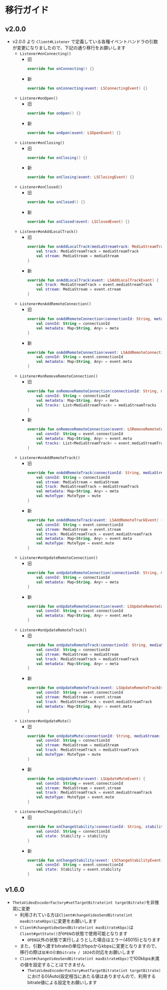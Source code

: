 # 移行ガイド

## v2.0.0
* v2.0.0 より `Client#Listener` で定義している各種イベントハンドラの引数が変更になりましたので、下記の通り移行をお願いします
  * `Listener#onConnecting()`
    * 旧
      ```kotlin
      override fun onConnecting() {}
      ```
    * 新
      ```kotlin
      override fun onConnecting(event: LSConnectingEvent) {}
      ```
  * `Listener#onOpen()`
    * 旧
      ```kotlin
      override fun onOpen() {}
      ```
    * 新
      ```kotlin
      override fun onOpen(event: LSOpenEvent) {}
      ```
  * `Listener#onClosing()`
    * 旧
      ```kotlin
      override fun onClosing() {}
      ```
    * 新
      ```kotlin
      override fun onClosing(event: LSClosingEvent) {}
      ```
  * `Listener#onClosed()`
    * 旧
      ```kotlin
      override fun onClosed() {}
      ```
    * 新
      ```kotlin
      override fun onClosed(event: LSClosedEvent) {}
      ```
  * `Listener#onAddLocalTrack()`
    * 旧
      ```kotlin
      override fun onAddLocalTrack(mediaStreamtrack: MediaStreamTrack, mediaStream: MediaStream) {
          val track: MediaStreamTrack = mediaStreamTrack
          val stream: MediaStream = mediaStream
      }
      ```
    * 新
      ```kotlin
      override fun onAddLocalTrack(event: LSAddLocalTrackEvent) {
          val track: MediaStreamTrack = event.mediaStreamTrack
          val stream: MediaStream = event.stream
      }
      ```
  * `Listener#onAddRemoteConnection()`
    * 旧
      ```kotlin
      override fun onAddRemoteConnection(connectionId: String, meta: Map<String, Any>) {
          val connId: String = connectionId
          val metadata: Map<String, Any> = meta
      }
      ```
    * 新
      ```kotlin
      override fun onAddRemoteConnection(event: LSAddRemoteConnectionEvent) {
          val connId: String = event.connectionId
          val metadata: Map<String, Any> = event.meta
      }
      ```
  * `Listener#onRemoveRemoteConnection()`
    * 旧
      ```kotlin
      override fun onRemoveRemoteConnection(connectionId: String, meta: Map<String, Any>, mediaStreamTracks: List<MediaStreamTrack>) {
          val connId: String = connectionId
          val metadata: Map<String, Any> = meta
          val tracks: List<MediaStreamTrack> = mediaStreamTracks
      }
      ```
    * 新
      ```kotlin
      override fun onRemoveRemoteConnection(event: LSRemoveRemoteConnectionEvent) {
          val connId: String = event.connectionId
          val metadata: Map<String, Any> = event.meta
          val tracks: List<MediaStreamTrack> = event.mediaStreamTracks
      }
      ```
  * `Listener#onAddRemoteTrack()`
    * 旧
      ```kotlin
      override fun onAddRemoteTrack(connectionId: String, mediaStream: MediaStream, mediaStreamTrack: MediaStreamTrack, meta: Map<String, Any>, mute: MuteType) {
          val connId: String = connectionId
          val stream: MediaStream = mediaStream
          val track: MediaStreamTrack = mediaStreamTrack
          val metadata: Map<String, Any> = meta
          val muteType: MuteType = mute
      }
      ```
    * 新
      ```kotlin
      override fun onAddRemoteTrack(event: LSAddRemoteTrackEvent) {
          val connId: String = event.connectionId
          val stream: MediaStream = event.stream
          val track: MediaStreamTrack = event.mediaStreamTrack
          val metadata: Map<String, Any> = event.meta
          val muteType: MuteType = event.mute
      }
      ```
  * `Listener#onUpdateRemoteConnection()`
    * 旧
      ```kotlin
      override fun onUpdateRemoteConnection(connectionId: String, meta: Map<String, Any>) {
          val connId: String = connectionId
          val metadata: Map<String, Any> = meta
      }
      ```
    * 新
      ```kotlin
      override fun onUpdateRemoteConnection(event: LSUpdateRemoteConnectionEvent) {
          val connId: String = event.connectionId
          val metadata: Map<String, Any> = event.meta
      }
      ```
  * `Listener#onUpdateRemoteTrack()`
    * 旧
      ```kotlin
      override fun onUpdateRemoteTrack(connectionId: String, mediaStream: MediaStream, mediaStreamTrack: MediaStreamTrack, meta: Map<String, Any>) {
          val connId: String = connectionId
          val stream: MediaStream = mediaStream
          val track: MediaStreamTrack = mediaStreamTrack
          val metadata: Map<String, Any> = meta
      }
      ```
    * 新
      ```kotlin
      override fun onUpdateRemoteTrack(event: LSUpdateRemoteTrackEvent) {
          val connId: String = event.connectionId
          val stream: MediaStream = event.stream
          val track: MediaStreamTrack = event.mediaStreamTrack
          val metadata: Map<String, Any> = event.meta
      }
      ```
  * `Listener#onUpdateMute()`
    * 旧
      ```kotlin
      override fun onUpdateMute(connectionId: String, mediaStream: MediaStream, mediaStreamTrack: MediaStreamTrack, mute: MuteType) {
          val connId: String = connectionId
          val stream: MediaStream = mediaStream
          val track: MediaStreamTrack = mediaStreamTrack
          val muteType: MuteType = mute
      }
      ```
    * 新
      ```kotlin
      override fun onUpdateMute(event: LSUpdateMuteEvent) {
          val connId: String = event.connectionId
          val stream: MediaStream = event.stream
          val track: MediaStreamTrack = event.mediaStreamTrack
          val muteType: MuteType = event.mute
      }
      ```
  * `Listener#onChangeStability()`
    * 旧
      ```kotlin
      override fun onChangeStability(connectionId: String, stability: Stability) {
          val connId: String = connectionId
          val state: Stability = stability
      }
      ```
    * 新
      ```kotlin
      override fun onChangeStability(event: LSChangeStabilityEvent) {
          val connId: String = event.connectionId
          val state: Stability = event.stability
      }
      ```

## v1.6.0
* `ThetaVideoEncoderFactory#setTargetBitrate(int targetBitrate)`を非推奨に変更
  * 利用されている方は`Client#changeVideoSendBitrate(int maxBitrateKbps)`に変更をお願いします
  * `Client#changeVideoSendBitrate(int maxBitrateKbps)`は`Client#getState()`が`OPEN`の状態で使用可能となります
    * `OPEN`以外の状態で実行しようとした場合はエラー(45015)となります
  * また、引数へ渡すbitrateの単位がbpsからkbpsに変更となりますので、移行の際は`従来の引数bitrate / 1024`の対応をお願いします
  * `Client#changeVideoSendBitrate(int maxBitrateKbps)`で100kbps未満の値を設定することはできません
    * `ThetaVideoEncoderFactory#setTargetBitrate(int targetBitrate)`における0(Auto)設定相当にあたる値はありませんので、利用するbitrate値による設定をお願いします
